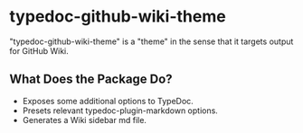 # typedoc-github-wiki-theme

"typedoc-github-wiki-theme" is a "theme" in the sense that it targets output for GitHub Wiki.

## What Does the Package Do?

- Exposes some additional options to TypeDoc.
- Presets relevant typedoc-plugin-markdown options.
- Generates a Wiki sidebar md file.
